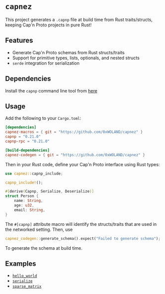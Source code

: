 # `capnez` 

This project generates a `.capnp` file at build time from Rust traits/structs, keeping Cap'n Proto projects in pure Rust!

## Features
- Generate Cap'n Proto schemas from Rust structs/traits
- Support for primitive types, lists, optionals, and nested structs
- `serde` integration for serialization

## Dependencies

Install the `capnp` command line tool from [here](https://capnproto.org/install.html) 

## Usage

Add the following to your `Cargo.toml`:

```toml
[dependencies]
capnez-macros = { git = "https://github.com/0xWOLAND/capnez" }
capnp = "0.21.0"
capnp-rpc = "0.21.0"

[build-dependencies]
capnez-codegen = { git = "https://github.com/0xWOLAND/capnez" }
```

Then in your Rust code, define your Cap'n Proto interface using Rust types:

```rust
use capnez::capnp_include;

capnp_include!();

#[derive(Capnp, Serialize, Deserialize)]
struct Person {
    name: String,
    age: u32,
    email: String,
}
```

The `#[capnp]` attribute macro will identify the structs/traits that are used in the networked setting. Then, use 

```rust
capnez_codegen::generate_schema().expect("Failed to generate schema");
```

To generate the schema at build time.

## Examples

- [`hello_world`](./example/hello_world/README.md)
- [`serialize`](./example/serialize/README.md)
- [`sparse_matrix`](./example/sparse_matrix/README.md)
